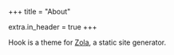 +++
title = "About"

extra.in_header = true
+++

Hook is a theme for [Zola](https://getzola.org), a static site generator.
